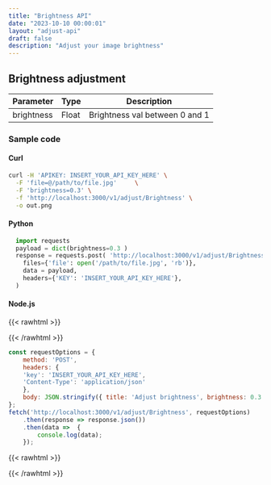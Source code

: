 ```yaml
---
title: "Brightness API"
date: "2023-10-10 00:00:01"
layout: "adjust-api"
draft: false
description: "Adjust your image brightness"
---
```


## Brightness adjustment

| Parameter | Type | Description |
|-----------|------|-------------|
| brightness      | Float | Brightness val between 0 and 1|

### Sample code

#### Curl

```bash
curl -H 'APIKEY: INSERT_YOUR_API_KEY_HERE' \
  -F 'file=@/path/to/file.jpg'     \
  -F 'brightness=0.3' \
  -f 'http://localhost:3000/v1/adjust/Brightness' \
  -o out.png

```

#### Python

```python
  import requests
  payload = dict(brightness=0.3 )
  response = requests.post( 'http://localhost:3000/v1/adjust/Brightness',
    files={'file': open('/path/to/file.jpg', 'rb')},
    data = payload,
    headers={'KEY': 'INSERT_YOUR_API_KEY_HERE'},
  )
```

#### Node.js

{{< rawhtml >}}
 <div class='editable' onClick="this.contentEditable='true';">
{{< /rawhtml >}}

```node.js
const requestOptions = {
    method: 'POST',
    headers: {
    'key': 'INSERT_YOUR_API_KEY_HERE',
    'Content-Type': 'application/json'
    },
    body: JSON.stringify({ title: 'Adjust brightness', brightness: 0.3 })
};
fetch('http://localhost:3000/v1/adjust/Brightness', requestOptions)
    .then(response => response.json())
    .then(data =>  {
		console.log(data);
    }); 
```

{{< rawhtml >}}
 </div>
{{< /rawhtml >}}



